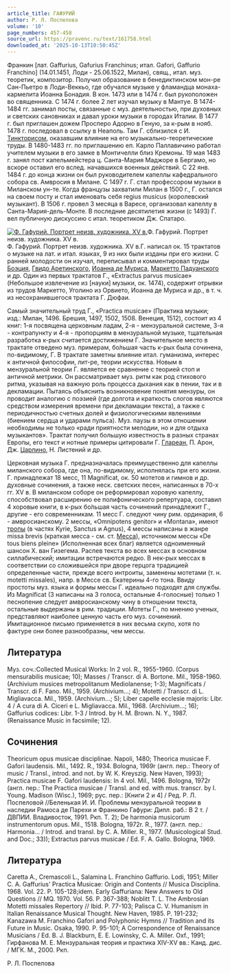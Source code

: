 ```yaml
---
article_title: ГАФУРИЙ
author: Р. Л. Поспелова
volume: '10'
page_numbers: 457-458
source_url: https://pravenc.ru/text/161758.html
downloaded_at: '2025-10-13T10:50:45Z'
---
```


Франкин [лат. Gaffurius, Gafurius Franchinus; итал. Gafori, Gaffurio Franchino] (14.01.1451, Лоди - 25.06.1522, Милан), свящ., итал. муз. теоретик, композитор. Получил образование в бенедиктинском мон-ре Сан-Пьетро в Лоди-Веккьо, где обучался музыке у фламандца монаха-кармелита Иоанна Бонадия. В кон. 1473 или в 1474 г. был рукоположен во священника. С 1474 г. более 2 лет изучал музыку в Мантуе. В 1474-1484 гг. занимал посты, связанные с муз. деятельностью, при духовных и светских сановниках и давал уроки музыки в городах Италии. В 1477 г. был приглашен дожем Просперо Адорно в Геную, за к-рым в нояб. 1478 г. последовал в ссылку в Неаполь. Там Г. сблизился с И. [Тинкторисом](https://pravenc.ru/text/Тинкторисом.html), оказавшим влияние на его музыкально-теоретические труды. В 1480-1483 гг. по приглашению еп. Карло Паллавичино работал учителем музыки в его замке в Монтичелли близ Кремоны. 19 мая 1483 г. занял пост капельмейстера ц. Санта-Мария Маджоре в Бергамо, но вскоре оставил его вслед. начавшихся военных действий. С 22 янв. 1484 г. до конца жизни он был руководителем капеллы кафедрального собора cв. Амвросия в Милане. С 1497 г. Г. стал профессором музыки в Миланском ун-те. Когда французы захватили Милан в 1500 г., Г. остался на своем посту и стал именовать себя regius musicus (королевский музыкант). В 1506 г. провел 3 месяца в Варесе, организовал капеллу в Санта-Мария-дель-Монте. В последние десятилетия жизни (с 1493) Г. вел публичную дискуссию с итал. теоретиком Дж. Спатаро.

[![Ф. Гафурий. Портрет неизв. художника. XV в.](https://pravenc.ru/data/920/466/1234/i200.jpg "Кликните для увеличения картинки")](https://pravenc.ru/data/920/466/1234/i400.jpg)Ф. Гафурий. Портрет неизв. художника. XV в.  
Ф. Гафурий. Портрет неизв. художника. XV в.Г. написал ок. 15 трактатов о музыке на лат. и итал. языках, 9 из них были изданы при его жизни. С ранней молодости он изучал, переписывал и комментировал труды [Боэция](https://pravenc.ru/text/Боэций.html), [Гвидо Аретинского](<https://pravenc.ru/text/Гвидо Аретинский.html>), [Иоанна де Муриса](<https://pravenc.ru/text/Иоанна де Муриса.html>), [Маркетто Падуанского](<https://pravenc.ru/text/Маркетто Падуанского.html>) и др. Один из первых трактатов Г., «Extractus parvus musicae» (Небольшое извлечение из [науки] музыки, ок. 1474), содержит отрывки из трудов Маркетто, Уголино из Орвието, Иоанна де Муриса и др., в т. ч. из несохранившегося трактата Г. Дюфаи.

Самый значительный труд Г., «Practica musicae» (Практика музыки; изд.: Милан, 1496. Брешия, 1497, 1502, 1508. Венеция, 1512), состоит из 4 книг: 1-я посвящена церковным ладам, 2-я - мензуральной системе, 3-я - контрапункту и 4-я - пропорциям в мензуральной музыке, тщательная разработка к-рых считается достижением Г. Значительное место в трактате отведено муз. примерам, бо́льшая часть к-рых была сочинена, по-видимому, Г. В трактате заметны влияние итал. гуманизма, интерес к античной философии, лит-ре, теории искусства. Новым в мензуральной теории Г. является ее сравнение с теорией стоп и античной метрики. Он рассматривает муз. ритм как род стихового ритма, указывая на важную роль процесса дыхания как в пении, так и в декламации. Пытаясь объяснить возникновение понятия мензуры, он проводит аналогию с поэзией (где долгота и краткость слогов являются средством измерения времени при декламации текста), а также с периодичностью счетных долей и физиологическими явлениями (биением сердца и ударами пульса). Муз. паузы в этом отношении необходимы не только «ради приятности мелодии, но и для отдыха музыкантов». Трактат получил большую известность в разных странах Европы, его текст и нотные примеры цитировали Г. [Глареан](https://pravenc.ru/text/Глареан.html), П. Арон, Дж. [Царлино](https://pravenc.ru/text/Царлино.html), Н. Листений и др.

Церковная музыка Г. предназначалась преимущественно для капеллы миланского собора, где она, по-видимому, исполнялась при его жизни. Г. принадлежат 18 месс, 11 Magnificat, ок. 50 мотетов и гимнов и др. духовные сочинения, а также неск. светских песен, написанных в 70-х гг. XV в. В миланском соборе он реформировал хоровую капеллу, способствовал расширению ее полифонического репертуара, составил 4 хоровые книги, в к-рых бо́льшая часть сочинений принадлежит Г., другие - его современникам. 11 месс Г. следуют чину рим. ординария, 6 - амвросианскому. 2 мессы, «Omnipotens genitor» и «Montana», имеют [тропы](https://pravenc.ru/text/тропы.html) (в частях Kyrie, Sanctus и Agnus), 4 мессы написаны в жанре missa brevis (краткая месса - см. ст. [Месса](https://pravenc.ru/text/Месса.html)), источником мессы «De tous biens pleine» (Исполненная всех благ) является одноименный шансон Х. ван Гизегема. Распев текста во всех мессах в основном силлабический; имитации встречаются редко. В нек-рых мессах в соответствии со сложившейся при дворе герцога традицией определенные части, прежде всего интроиты, заменены мотетами (т. н. motetti missales), напр. в Мессе св. Екатерины 4-го тона. Ввиду простоты муз. языка и формы мессы Г. идеально подходят для службы. Из Magnificat (3 написаны на 3 голоса, остальные 4-голосные) только 1 песнопение следует амвросианскому чину в отношении текста, остальные выдержаны в рим. традиции. Мотеты Г., по мнению ученых, представляют наиболее ценную часть его муз. сочинений. Имитационное письмо применяется в них весьма скупо, хотя по фактуре они более разнообразны, чем мессы.

## Литература

Муз. соч.:Collected Musical Works: In 2 vol. R., 1955-1960. (Corpus mensurabilis musicae; 10); Masses / Transcr. di A. Bortone. Mil., 1958-1960. (Archivium musices metropolitanum Mediolanense; 1-3); Magnificats / Transcr. di F. Fano. Mil., 1959. (Archivium...; 4); Motetti / Transcr. di L. Migliavacca. Mil., 1959. (Archivium...; 5); Liber сapelle ecclesie majoris: Libr. 4 / A cura di A. Ciceri e L. Migliavacca. Mil., 1968. (Archivium...; 16); Gaffurius codices: Libr. 1-3 / Introd. by H. M. Brown. N. Y., 1987. (Renaissance Music in facsimile; 12).

## Сочинения

Theoricum opus musicae disciplinae. Napoli, 1480; Theorica musicae F. Gafori laudensis. Mil., 1492. R., 1934. Bologna, 1969r (англ. пер.: Theory of music / Transl., introd. and not. by W. K. Kreyszig. New Haven, 1993); Practica musicae F. Gafori laudensis: In 4 vol. Mil., 1496. Bologna, 1972r (англ. пер.: The Practica musicae / Transl. and ed. with mus. transcr. by I. Young. Madison (Wisc.), 1969; рус. пер.: [Книги 2 и 4] / Ред. Р. Л. Поспеловой //Беленькая И. И. Проблемы мензуральной теории в наследии Рамоса де Парехи и Франкино Гафури: Дипл. раб.: В 2 т. / ДВПИИ. Владивосток, 1991. Ркп. Т. 2); De harmonia musicorum instrumentorum opus. Mil., 1518. Bologna, 1972r. R., 1977. (англ. пер.: Harmonia... / Introd. and transl. by C. A. Miller. R., 1977. (Musicological Stud. and Doc.; 33)); Extractus parvus musicae / Ed. F. A. Gallo. Bologna, 1969.

## Литература

Caretta A., Cremascoli L., Salamina L. Franchino Gaffurio. Lodi, 1951; Miller C. A. Gaffurius' Practica Musicae: Origin and Contents // Musica Disciplina. 1968. Vol. 22. P. 105-128;idem. Early Gaffuriana: New Answers to Old Questions // MQ. 1970. Vol. 56. P. 367-388; Noblitt T. L. The Ambrosian Motetti missales Repertory // Ibid. P. 77-103; Palisca C. V. Humanism in Italian Renaissance Musical Thought. New Haven, 1985. P. 191-232; Kanazawa M. Franchino Gafori and Polyphonic Hymns // Tradition and its Future in Music. Osaka, 1990. P. 95-101; A Correspondence of Renaissance Musicians / Еd. B. J. Blackburn, E. E. Lowinsky, C. A. Miller. Oxf., 1991; Гирфанова М. Е. Мензуральная теория и практика XIV-XV вв.: Канд. дис. / МГК. М., 2000. Ркп.

Р. Л. Поспелова
